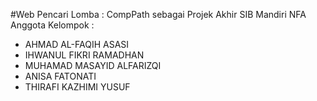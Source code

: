 #Web Pencari Lomba : CompPath sebagai Projek Akhir SIB Mandiri NFA
Anggota Kelompok : 
- AHMAD AL-FAQIH ASASI
- IHWANUL FIKRI RAMADHAN
- MUHAMAD MASAYID ALFARIZQI
- ANISA FATONATI
- THIRAFI KAZHIMI YUSUF
